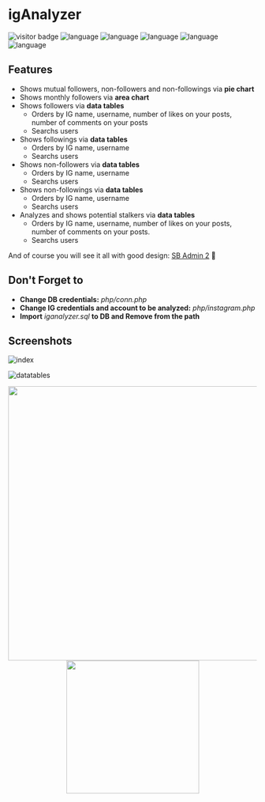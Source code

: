 # igAnalyzer
![visitor badge](https://visitor-badge.glitch.me/badge?page_id=LIIIs4ma.igAnalyzer) ![language](https://img.shields.io/badge/language-php-4F5D95) ![language](https://img.shields.io/badge/language-javascript-f1e05a) ![language](https://img.shields.io/badge/lib-instagram--php--scraper-informational) ![language](https://img.shields.io/badge/lib-jquery-informational)  ![language](https://img.shields.io/badge/db-mysql-orange)


## Features
- Shows mutual followers, non-followers and non-followings via **pie chart**
- Shows monthly followers via **area chart**
- Shows followers via **data tables**
  - Orders by IG name, username, number of likes on your posts, number of comments on your posts
  - Searchs users
- Shows followings via **data tables**
  - Orders by IG name, username
  - Searchs users
- Shows non-followers via **data tables**
  - Orders by IG name, username
  - Searchs users
- Shows non-followings via **data tables**
  - Orders by IG name, username
  - Searchs users
- Analyzes and shows potential stalkers via **data tables**
  - Orders by IG name, username, number of likes on your posts, number of comments on your posts. 
  - Searchs users

And of course you will see it all with good design: [SB Admin 2](https://startbootstrap.com/theme/sb-admin-2) 🧐

## Don't Forget to 
- **Change DB credentials:** *php/conn.php*  
- **Change IG credentials and account to be analyzed:** *php/instagram.php* 
- **Import** *iganalyzer.sql* **to DB and Remove from the path**
 
## Screenshots

![index](https://user-images.githubusercontent.com/12685802/147257607-5d6218a0-b407-4967-b404-738f54019041.png)

![datatables](https://user-images.githubusercontent.com/12685802/147258451-f24d79d3-1d00-4363-9c6f-c499e0e9767a.png)
<p align="center">
  <img width=555 src="https://user-images.githubusercontent.com/12685802/147265491-851e375a-bdcd-4747-92b1-e56ef2d98f5c.png">
  <img width=269 src="https://user-images.githubusercontent.com/12685802/147265904-3db873f1-dc1b-47e8-b9e3-8903ffe57977.png">
</p>

